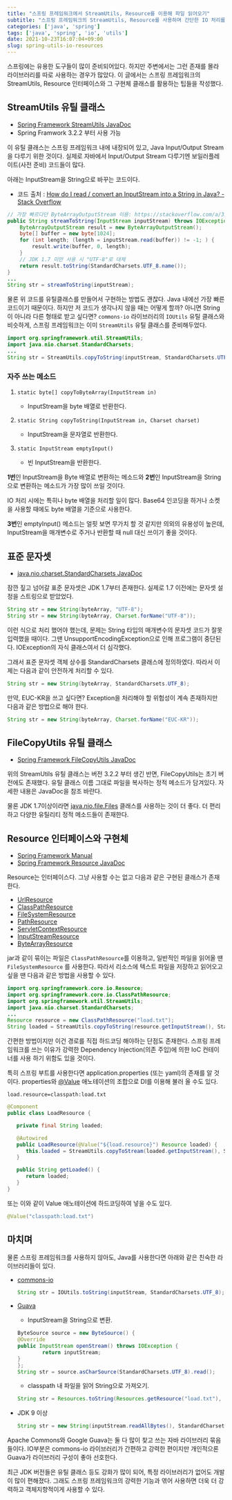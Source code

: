 ```yaml
---
title: "스프링 프레임워크에서 StreamUtils, Resource를 이용해 파일 읽어오기"
subtitle: "스프링 프레임워크의 StreamUtils, Resource를 사용하며 간단한 IO 처리를 하기 위한 팁들"
categories: ['java', 'spring']
tags: ['java', 'spring', 'io', 'utils']
date: 2021-10-23T16:07:04+09:00
slug: spring-utils-io-resources
---
```


스프링에는 유용한 도구들이 많이 준비되어있다. 하지만 주변에서는 그런 존재를 몰라  라이브러리를 따로 사용하는 경우가 많았다. 이 글에서는 스프링 프레임워크의 StreamUtils, Resource 인터페이스와 그 구현체 클래스를 활용하는 팁들을 작성했다.

## StreamUtils 유틸 클래스

- [Spring Framework StreamUtils JavaDoc](https://docs.spring.io/spring-framework/docs/current/javadoc-api/org/springframework/util/StreamUtils.html)
- Spring Framwork 3.2.2 부터 사용 가능

이 유틸 클래스는 스프링 프레임워크 내에 내장되어 있고, Java Input/Output Stream을 다루기 위한 것이다. 실제로 자바에서 Input/Output Stream 다루기엔 보일러플레이트(사전 준비) 코드들이 많다.

아래는 InputStream을 String으로 바꾸는 코드이다.
* 코드 출처 : [How do I read / convert an InputStream into a String in Java? - Stack Overflow](https://stackoverflow.com/a/35446009)

``` java
// 가장 빠르다던 ByteArrayOutputStream 이용: https://stackoverflow.com/a/35446009
public String streamToString(InputStream inputStream) throws IOException {
    ByteArrayOutputStream result = new ByteArrayOutputStream();
    byte[] buffer = new byte[1024];
    for (int length; (length = inputStream.read(buffer)) != -1; ) {
        result.write(buffer, 0, length);
    }
    // JDK 1.7 미만 사용 시 "UTF-8"로 대체
    return result.toString(StandardCharsets.UTF_8.name());
}
...
String str = streamToString(inputStream);
```

물론 위 코드를 유틸클래스를 만들어서 구현하는 방법도 괜찮다. Java 내에선 가장 빠른 코드이기 때문이다. 하지만 저 코드가 생각나지 않을 때는 어떻게 할까? 아니면 String이 아니라 다른 형태로 받고 싶다면? `commons-io` 라이브러리의 `IOUtils` 유틸 클래스와 비슷하게, 스프링 프레임워크는 이미 `StreamUtils` 유틸 클래스를 준비해두었다.

```java
import org.springframework.util.StreamUtils;
import java.nio.charset.StandardCharsets;
...
String str = StreamUtils.copyToString(inputStream, StandardCharsets.UTF_8);
```

### 자주 쓰는 메소드

1. `static byte[] copyToByteArray(InputStream in)`
   * InputStream을 byte 배열로 반환한다.

2. `static String copyToString(InputStream in, Charset charset)`
   * InputStream을 문자열로 반환한다.

3. `static InputStream emptyInput()`
   * 빈 InputStream을 반환한다.


**1번**인 InputStream을 Byte 배열로 변환하는 메소드와 **2번**인 InputStream을 String으로 변환하는 메소드가 가장 많이 쓰일 것이다.

IO 처리 시에는 특히나 byte 배열을 처리할 일이 많다. Base64 인코딩을 하거나 소켓을 사용할 때에도 byte 배열을 기준으로 사용한다. 

**3번**인 emptyInput() 메소드는 얼핏 보면 무가치 할 것 같지만 의외의 유용성이 높은데, InputStream을 매개변수로 주거나 반환할 때 null 대신 쓰이기 좋을 것이다.


## 표준 문자셋

* [java.nio.charset.StandardCharsets JavaDoc](https://docs.oracle.com/en/java/javase/17/docs/api/java.base/java/nio/charset/StandardCharsets.html)

잠깐 짚고 넘어갈 표준 문자셋은 JDK 1.7부터 존재한다. 실제로 1.7 이전에는 문자셋 설정을 스트링으로 받았었다.

```java
String str = new String(byteArray, "UTF-8");
String str = new String(byteArray, Charset.forName("UTF-8"));
```

이런 식으로 처리 했어야 했는데, 문제는 String 타입의 매개변수의 문자셋 코드가 잘못 입력했을 때이다. 그땐 UnsupportEncodingException으로 인해 프로그램이 중단된다. IOException의 자식 클래스여서 더 심각했다.

그래서 표준 문자셋 객체 상수를 StandardCharsets 클래스에 정의하였다. 따라서 이제는 다음과 같이 안전하게 처리할 수 있다.

```java
String str = new String(byteArray, StandardCharsets.UTF_8);
```

만약, EUC-KR을 쓰고 싶다면? Exception을 처리해야 할 위험성이 계속 존재하지만 다음과 같은 방법으로 해야 한다.

```java
String str = new String(byteArray, Charset.forName("EUC-KR"));
```

## FileCopyUtils 유틸 클래스

* [Spring Framework FileCopyUtils JavaDoc](https://docs.spring.io/spring-framework/docs/current/javadoc-api/org/springframework/util/FileCopyUtils.html)

위의 StreamUtils 유틸 클래스는 버전 3.2.2 부터 생긴 반면, FileCopyUtils는 초기 버전에도 존재했다. 유틸 클래스 이름 그대로 파일을 복사하는 정적 메소드가 담겨있다. 자세한 내용은 JavaDoc을 참조 바란다.

물론 JDK 1.7이상이라면 [java.nio.file.Files](https://docs.oracle.com/en/java/javase/17/docs/api/java.base/java/nio/file/Files.html) 클래스를 사용하는 것이 더 좋다. 더 편리하고 다양한 유틸리티 정적 메소드들이 존재한다.

## Resource 인터페이스와 구현체

* [Spring Framework Manual](https://docs.spring.io/spring-framework/docs/current/reference/html/core.html#resources)
* [Spring Framework Resource JavaDoc](https://docs.spring.io/spring-framework/docs/current/javadoc-api/org/springframework/core/io/Resource.html)

Resource는 인터페이스다. 그냥 사용할 수는 없고 다음과 같은 구현된 클래스가 존재한다.

* [UrlResource](https://docs.spring.io/spring-framework/docs/current/javadoc-api/org/springframework/core/io/UrlResource.html)
* [ClassPathResource](https://docs.spring.io/spring-framework/docs/current/javadoc-api/org/springframework/core/io/ClassPathResource.html)
* [FileSystemResource](https://docs.spring.io/spring-framework/docs/current/javadoc-api/org/springframework/core/io/FileSystemResource.html)
* [PathResource](https://docs.spring.io/spring-framework/docs/current/javadoc-api/org/springframework/core/io/PathResource.html)
* [ServletContextResource](https://docs.spring.io/spring-framework/docs/current/javadoc-api/org/springframework/web/context/support/ServletContextResource.html)
* [InputStreamResource](https://docs.spring.io/spring-framework/docs/current/javadoc-api/org/springframework/core/io/InputStreamResource.html)
* [ByteArrayResource](https://docs.spring.io/spring-framework/docs/current/javadoc-api/org/springframework/core/io/ByteArrayResource.html)

jar과 같이 묶이는 파일은 `ClassPathResource`를 이용하고, 일반적인 파일을 읽어올 땐 `FileSystemResource` 를 사용한다. 따라서 리소스에 텍스트 파일을 저장하고 읽어오고 싶을 땐 다음과 같은 방법을 사용할 수 있다.

``` java
import org.springframework.core.io.Resource;
import org.springframework.core.io.ClassPathResource;
import org.springframework.util.StreamUtils;
import java.nio.charset.StandardCharsets;
...
Resource resource = new ClassPathResource("load.txt");
String loaded = StreamUtils.copyToString(resource.getInputStream(), StandardCharsets.UTF_8);
```

간편한 방법이지만 이건 경로를 직접 하드코딩 해야하는 단점도 존재한다. 스프링 프레임워크를 쓰는 이유가 강력한 Dependency Injection(의존 주입)에 의한 IoC 컨테이너를 사용 하기 위함도 있을 것이다.


특히 스프링 부트를 사용한다면 application.properties (또는 yaml)의 존재를 알 것이다. properties와 [@Value](https://docs.spring.io/spring-framework/docs/current/javadoc-api/org/springframework/beans/factory/annotation/Value.html) 애노테이션의 조합으로 DI를 이용해 불러 올 수도 있다.


``` properties
load.resource=classpath:load.txt
```

``` java
@Component
public class LoadResource {

   private final String loaded;

   @Autowired
   public LoadResource(@Value("${load.resource}") Resource loaded) {
      this.loaded = StreamUtils.copyToStream(loaded.getInputStream(), StandardCharsets.UTF_8);
   }

   public String getLoaded() {
      return loaded;
   }
}
```

또는 이와 같이 Value 애노테이션에 하드코딩하여 넣을 수도 있다.
``` java
@Value("classpath:load.txt")
```


## 마치며

물론 스프링 프레임워크를 사용하지 않아도, Java를 사용한다면 아래와 같은 친숙한 라이브러리들이 있다.


* [commons-io](https://commons.apache.org/proper/commons-io/)
   ``` java
   String str = IOUtils.toString(inputStream, StandardCharsets.UTF_8);
   ```

* [Guava](https://guava.dev/)
   * InputStream을 String으로 변환.
    ``` java
    ByteSource source = new ByteSource() {
    @Override
    public InputStream openStream() throws IOException {
            return inputStream;
    }
    };
    String str = source.asCharSource(StandardCharsets.UTF_8).read();
    ```
   * classpath 내 파일을 읽어 String으로 가져오기.
   ``` java
   String str = Resources.toString(Resources.getResource("load.txt"), StandardCharsets.UTF_8);
   ```

* JDK 9 이상
   ```java
   String str = new String(inputStream.readAllBytes(), StandardCharsets.UTF_8);
   ```



Apache Commons와 Google Guava는 둘 다 많이 찾고 쓰는 자바 라이브러리 묶음들이다. IO부분은 commons-io 라이브러리가 간편하고 강력한 편이지만 개인적으론 Guava가 라이브러리 구성이 좋아 선호한다.


최근 JDK 버전들은 유틸 클래스 등도 강화가 많이 되어, 특정 라이브러리가 없어도 개발이 많이 편해졌다. 그래도 스프링 프레임워크의 강력한 기능과 엮어 사용하면 더욱 더 강력하고 객체지향적이게 사용할 수 있다.


